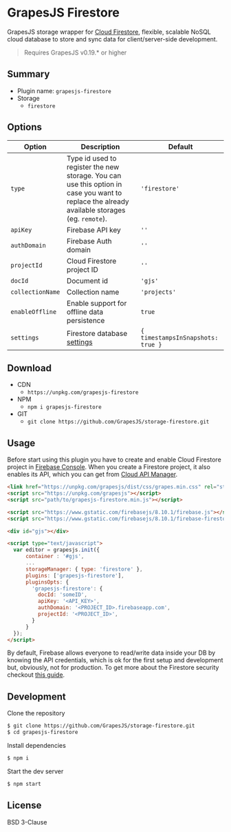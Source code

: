 # GrapesJS Firestore

GrapesJS storage wrapper for [Cloud Firestore](https://firebase.google.com/docs/firestore), flexible, scalable NoSQL cloud database to store and sync data for client/server-side development.

> Requires GrapesJS v0.19.* or higher


## Summary

* Plugin name: `grapesjs-firestore`
* Storage
  * `firestore`





## Options

|Option|Description|Default|
|-|-|-
| `type` | Type id used to register the new storage. You can use this option in case you want to replace the already available storages (eg. `remote`). | `'firestore'` |
| `apiKey` | Firebase API key | `''` |
| `authDomain` | Firebase Auth domain | `''` |
| `projectId` | Cloud Firestore project ID | `''` |
| `docId` | Document id | `'gjs'` |
| `collectionName` | Collection name | `'projects'` |
| `enableOffline` | Enable support for offline data persistence | `true` |
| `settings` | Firestore database [settings](https://firebase.google.com/docs/reference/js/firebase.firestore.Settings) | `{ timestampsInSnapshots: true }` |





## Download

* CDN
  * `https://unpkg.com/grapesjs-firestore`
* NPM
  * `npm i grapesjs-firestore`
* GIT
  * `git clone https://github.com/GrapesJS/storage-firestore.git`





## Usage

Before start using this plugin you have to create and enable Cloud Firestore project in [Firebase Console](https://console.firebase.google.com). When you create a Firestore project, it also enables its API, which you can get from [Cloud API Manager](https://console.cloud.google.com/projectselector/apis/api/firestore.googleapis.com/overview).

```html
<link href="https://unpkg.com/grapesjs/dist/css/grapes.min.css" rel="stylesheet"/>
<script src="https://unpkg.com/grapesjs"></script>
<script src="path/to/grapesjs-firestore.min.js"></script>

<script src="https://www.gstatic.com/firebasejs/8.10.1/firebase.js"></script>
<script src="https://www.gstatic.com/firebasejs/8.10.1/firebase-firestore.js"></script>

<div id="gjs"></div>

<script type="text/javascript">
  var editor = grapesjs.init({
      container : '#gjs',
      ...
      storageManager: { type: 'firestore' },
      plugins: ['grapesjs-firestore'],
      pluginsOpts: {
        'grapesjs-firestore': {
          docId: 'someID',
          apiKey: '<API_KEY>',
          authDomain: '<PROJECT_ID>.firebaseapp.com',
          projectId: '<PROJECT_ID>',
        }
      }
  });
</script>
```

By default, Firebase allows everyone to read/write data inside your DB by knowing the API credentials, which is ok for the first setup and development but, obviously, not for production.
To get more about the Firestore security checkout [this guide](https://firebase.google.com/docs/firestore/security/overview).




## Development

Clone the repository

```sh
$ git clone https://github.com/GrapesJS/storage-firestore.git
$ cd grapesjs-firestore
```

Install dependencies

```sh
$ npm i
```

Start the dev server

```sh
$ npm start
```





## License

BSD 3-Clause
